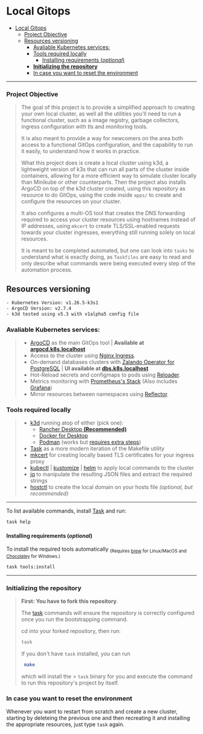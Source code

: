 # Local Gitops

- [Local Gitops](#local-gitops)
    - [Project Objective](#project-objective)
  - [Resources versioning](#resources-versioning)
    - [Avaliable Kubernetes services:](#avaliable-kubernetes-services)
    - [Tools required locally](#tools-required-locally)
      - [Installing requirements (*optional*)](#installing-requirements-optional)
    - [**Initializing the repository**](#initializing-the-repository)
    - [In case you want to reset the environment](#in-case-you-want-to-reset-the-environment)

---

### Project Objective

> The goal of this project is to provide a simplified approach to creating your own local cluster, as well all the utilities you'll need to run a functional cluster, such as a image registry, garbage collectors, ingress configuration with tls and monitoring tools.
>
> It is also meant to provide a way for newcomers on the area both access to a functional GitOps configuration, and the capability to run it easily, to understand how it works in practice.
>
> What this project does is create a local cluster using k3d, a lightweight version of k3s that can run all parts of the cluster inside containers, allowing for a more efficient way to simulate cluster locally than Minikube or other counterparts. Then the project also installs ArgoCD on top of the k3d cluster created, using this repository as resource to do GitOps, using the code inside `apps/` to create and configure the resources on your cluster.
>
> It also configures a multi-OS tool that creates the DNS forwarding required to access your cluster resources using hostnames instead of IP addresses, using `mkcert` to create TLS/SSL-enabled requests towards your cluster ingresses, everything still running solely on local resources.
>
> It is meant to be completed automated, but one can look into `tasks` to understand what is exactly doing, as `Taskfiles` are easy to read and only describe what commands were being executed every step of the automation process.

## Resources versioning

```bash
- Kubernetes Version: v1.26.5-k3s1
- ArgoCD Version: v2.7.4
- k3d tested using v5.3 with v1alpha5 config file
```
### Avaliable Kubernetes services:

> - [ArgoCD][argocd-url] as the main GitOps tool | **Available at [argocd.k8s.localhost][argocd-localhost]**
> - Access to the cluster using [Nginx Ingress][nginx-url].
> - On-demand databases clusters with [Zalando Operator for PostgreSQL][postgres-url] | **UI available at [dbs.k8s.localhost][dbs-localhost]**
> - Hot-Reload secrets and configmaps to pods using [Reloader][reloader-url].
> - Metrics monitoring with [Prometheus's Stack][prometheus-url] (Also includes [Grafana][grafana-url])
> - Mirror resources between namespaces using [Reflector][reflector-url].

### Tools required locally

> - [k3d][k3d-url] running atop of either (pick one):
>   - [Rancher Desktop **(Recommended)**][rancher-url]
>   - [Docker for Desktop][docker-url]
>   - [Podman][podman-url] (works but [requires extra steps][podman-steps])
> - [Task][task-url] as a more modern iteration of the Makefile utility
> - [mkcert][mkcert-url] for creating locally based TLS certificates for your ingress proxy
> - [kubectl][kubectl-url] | [kustomize][kustomize-url] | [helm][helm-url] to apply local commands to the cluster
> - [jq][jq-url] to manipulate the resulting JSON files and extract the required strings
> - [hostctl][hostctl-url] to create the local domain on your hosts file *(optional, but recommended)*

---

To list available commands, install [Task][task-installation-url] and run:
```sh
task help
```
#### Installing requirements (*optional*)
To install the required tools automatically <sub>(Requires [brew][brew-url] for Linux/MacOS and [Chocolatey][chocolate-url] for Windows.)</sub>

```sh
task tools:install
```

---

### **Initializing the repository**

> **First: You have to fork this repository**. 
>
> The [task][task-url] commands will ensure the repository is correctly configured once you run the bootstrapping command.
>
> cd into your forked repository, then run:
> 
> ```sh
> task
>  ```
> 
> If you don't have `task` installed, you can run 
> ```sh
>  make
>  ```
>  which will install the > 
 `task` binary for you and execute the command to run this repository's project by itself.


### In case you want to reset the environment

Whenever you want to restart from scratch and create a new cluster, starting by deleteing the previous one and then recreating it and installing the appropriate resources, just type `task` again.

<!--- References --->
[argocd-url]: https://argo-cd.readthedocs.io/en/stable/
[nginx-url]: https://github.com/kubernetes/ingress-nginx
[vault-url]: https://github.com/hashicorp/vault
[vault-plugin-url]: https://github.com/argoproj-labs/argocd-vault-plugin
[postgres-url]: https://github.com/zalando/postgres-operator
[reloader-url]: https://github.com/stakater/Reloader
[prometheus-url]: https://github.com/prometheus-operator/kube-prometheus
[grafana-url]: https://github.com/grafana/grafana
[kube-cleanup-url]: https://github.com/lwolf/kube-cleanup-operator
[reflector-url]: https://github.com/emberstack/kubernetes-reflector
[kubefledged-url]: https://github.com/senthilrch/kube-fledged
[descheduler-url]: https://github.com/kubernetes-sigs/descheduler
[kwatch-url]: https://github.com/abahmed/kwatch
[botkube-url]: https://github.com/infracloudio/botkube
[kubenurse-url]: https://github.com/postfinance/kubenurse
[longhorn-url]: https://longhorn.io/
[longhorn-issue]: https://github.com/rancher/k3d/discussions/478
[velero-url]: https://velero.io/
[velero-list-url]: https://velero.io/docs/v1.7/supported-providers/
[kube-dump-url]: https://github.com/WoozyMasta/kube-dump
[stash-url]: https://stash.run/
[task-url]: https://taskfile.dev
[task-installation-url]: https://taskfile.dev/installation/
[mkcert-url]: https://github.com/FiloSottile/mkcert
[kubectl-url]: https://kubernetes.io/docs/tasks/tools/
[jq-url]: https://stedolan.github.io/jq/download/
[k3d-url]: https://k3d.io
[docker-url]: https://www.docker.com/products/docker-desktop/
[rancher-url]: https://rancherdesktop.io/
[podman-url]: https://podman.io/
[podman-steps]: https://k3d.io/v5.4.1/usage/advanced/podman/
[hostctl-url]: https://github.com/guumaster/hostctl
[kustomize-url]: https://kubectl.docs.kubernetes.io/installation/kustomize/
[helm-url]: https://helm.sh/docs/intro/install/
[chocolate-url]: https://chocolatey.org/install
[brew-url]: https://brew.sh/

<!--- Local URIs --->
[argocd-localhost]: https://argocd.k8s.localhost
[vault-localhost]: https://vault.k8s.localhost
[dbs-localhost]: https://dbs.k8s.localhost
